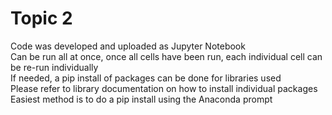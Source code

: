 # Topic 2
Code was developed and uploaded as Jupyter Notebook</br>
Can be run all at once, once all cells have been run, each individual cell can be re-run individually</br>
If needed, a pip install of packages can be done for libraries used</br>
Please refer to library documentation on how to install individual packages</br>
Easiest method is to do a pip install using the Anaconda prompt</br>
